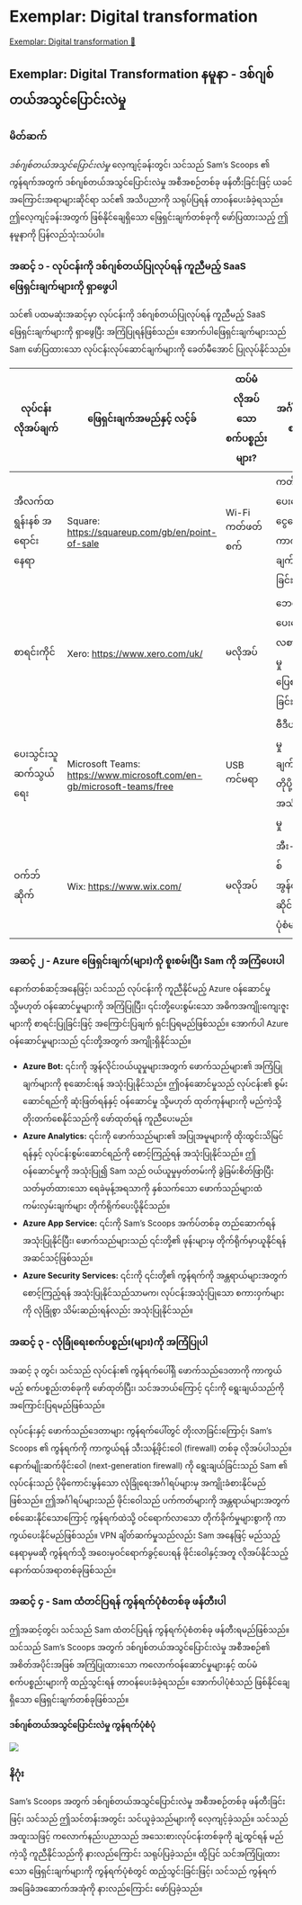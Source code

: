 # Exemplar: Digital transformation

[Exemplar: Digital transformation 🔗](https://www.coursera.org/learn/introduction-to-networking-and-cloud-computing/supplement/Uf3V2/exemplar-digital-transformation)

## Exemplar: Digital Transformation နမူနာ - ဒစ်ဂျစ်တယ်အသွင်ပြောင်းလဲမှု

### မိတ်ဆက်

_ဒစ်ဂျစ်တယ်အသွင်ပြောင်းလဲမှု_ လေ့ကျင့်ခန်းတွင်၊ သင်သည် Sam’s Scoops ၏ ကွန်ရက်အတွက် ဒစ်ဂျစ်တယ်အသွင်ပြောင်းလဲမှု အစီအစဉ်တစ်ခု ဖန်တီးခြင်းဖြင့် ယခင်အကြောင်းအရာများဆိုင်ရာ သင်၏ အသိပညာကို သရုပ်ပြရန် တာဝန်ပေးခံခဲ့ရသည်။ ဤလေ့ကျင့်ခန်းအတွက် ဖြစ်နိုင်ချေရှိသော ဖြေရှင်းချက်တစ်ခုကို ဖော်ပြထားသည့် ဤနမူနာကို ပြန်လည်သုံးသပ်ပါ။

### အဆင့် ၁ - လုပ်ငန်းကို ဒစ်ဂျစ်တယ်ပြုလုပ်ရန် ကူညီမည့် SaaS ဖြေရှင်းချက်များကို ရှာဖွေပါ

သင်၏ ပထမဆုံးအဆင့်မှာ လုပ်ငန်းကို ဒစ်ဂျစ်တယ်ပြုလုပ်ရန် ကူညီမည့် SaaS ဖြေရှင်းချက်များကို ရှာဖွေပြီး အကြံပြုရန်ဖြစ်သည်။ အောက်ပါဖြေရှင်းချက်များသည် Sam ဖော်ပြထားသော လုပ်ငန်းလုပ်ဆောင်ချက်များကို ခေတ်မီအောင် ပြုလုပ်နိုင်သည်။

| လုပ်ငန်းလိုအပ်ချက်         | ဖြေရှင်းချက်အမည်နှင့် လင့်ခ်                                          | ထပ်မံလိုအပ်သော စက်ပစ္စည်းများ? | အင်္ဂါရပ် ၃ ခု စာရင်း                                       | ဖြေရှင်းချက်ကို မည်ကဲ့သို့ ဝင်ရောက်သုံးစွဲမည်? |
| -------------------------- | --------------------------------------------------------------------- | ------------------------------ | ----------------------------------------------------------- | ---------------------------------------------- |
| အီလက်ထရွန်းနစ် အရောင်းနေရာ | Square: https://squareup.com/gb/en/point-of-sale                      | Wi-Fi ကတ်ဖတ်စက်                | ကတ်ငွေပေးချေမှု<br>ငွေပေးချေမှု ကာကွယ်ရေး<br>ချက်ထုတ်ခြင်း  | ဝက်ဘ်ဆိုက်နှင့် အက်ပ်                          |
| စာရင်းကိုင်                | Xero: https://www.xero.com/uk/                                        | မလိုအပ်                        | ဘေလ်များပေးချေခြင်း<br>လစာပေးချေမှု<br>ပြေစာများ ပို့ခြင်း  | ဝက်ဘ်ဆိုက်နှင့် အက်ပ်                          |
| ပေးသွင်းသူ ဆက်သွယ်ရေး      | Microsoft Teams: https://www.microsoft.com/en-gb/microsoft-teams/free | USB ကင်မရာ                     | ဗီဒီယိုခေါ်ဆိုမှု<br>ချက်တင်စာတိုပို့ခြင်း<br>အသံခေါ်ဆိုမှု | ဝက်ဘ်ဘရောက်ဆာနှင့် အက်ပ်                       |
| ဝက်ဘ်ဆိုက်                 | Wix: https://www.wix.com/                                             | မလိုအပ်                        | အီး-ကောမ်းစ်<br>အွန်လိုင်းဆိုင်<br>ပုံစံများ                | ဝက်ဘ်ဘရောက်ဆာ                                  |

### အဆင့် ၂ - Azure ဖြေရှင်းချက်(များ)ကို စူးစမ်းပြီး Sam ကို အကြံပေးပါ

နောက်တစ်ဆင့်အနေဖြင့်၊ သင်သည် လုပ်ငန်းကို ကူညီနိုင်မည့် Azure ဝန်ဆောင်မှု သို့မဟုတ် ဝန်ဆောင်မှုများကို အကြံပြုပြီး၊ ၎င်းတို့ပေးစွမ်းသော အဓိကအကျိုးကျေးဇူးများကို စာရင်းပြုခြင်းဖြင့် အကြောင်းပြချက် ရှင်းပြရမည်ဖြစ်သည်။ အောက်ပါ Azure ဝန်ဆောင်မှုများသည် ၎င်းတို့အတွက် အကျိုးရှိနိုင်သည်။

- **Azure Bot:** ၎င်းကို အွန်လိုင်းဝယ်ယူမှုများအတွက် ဖောက်သည်များ၏ အကြံပြုချက်များကို စုဆောင်းရန် အသုံးပြုနိုင်သည်။ ဤဝန်ဆောင်မှုသည် လုပ်ငန်း၏ စွမ်းဆောင်ရည်ကို ဆုံးဖြတ်ရန်နှင့် ဝန်ဆောင်မှု သို့မဟုတ် ထုတ်ကုန်များကို မည်ကဲ့သို့ တိုးတက်စေနိုင်သည်ကို ဖော်ထုတ်ရန် ကူညီပေးမည်။
- **Azure Analytics:** ၎င်းကို ဖောက်သည်များ၏ အပြုအမူများကို ထိုးထွင်းသိမြင်ရန်နှင့် လုပ်ငန်းစွမ်းဆောင်ရည်ကို စောင့်ကြည့်ရန် အသုံးပြုနိုင်သည်။ ဤဝန်ဆောင်မှုကို အသုံးပြု၍ Sam သည် ဝယ်ယူမှုမှတ်တမ်းကို ခွဲခြမ်းစိတ်ဖြာပြီး သတ်မှတ်ထားသော ရေခဲမုန့်အရသာကို နှစ်သက်သော ဖောက်သည်များထံ ကမ်းလှမ်းချက်များ တိုက်ရိုက်ပေးပို့နိုင်သည်။
- **Azure App Service:** ၎င်းကို Sam’s Scoops အက်ပ်တစ်ခု တည်ဆောက်ရန် အသုံးပြုနိုင်ပြီး၊ ဖောက်သည်များသည် ၎င်းတို့၏ ဖုန်းများမှ တိုက်ရိုက်မှာယူနိုင်ရန် အဆင်သင့်ဖြစ်သည်။
- **Azure Security Services:** ၎င်းကို ၎င်းတို့၏ ကွန်ရက်ကို အန္တရာယ်များအတွက် စောင့်ကြည့်ရန် အသုံးပြုနိုင်သည်သာမက၊ လုပ်ငန်းအသုံးပြုသော စကားဝှက်များကို လုံခြုံစွာ သိမ်းဆည်းရန်လည်း အသုံးပြုနိုင်သည်။

### အဆင့် ၃ - လုံခြုံရေးစက်ပစ္စည်း(များ)ကို အကြံပြုပါ

အဆင့် ၃ တွင်၊ သင်သည် လုပ်ငန်း၏ ကွန်ရက်ပေါ်ရှိ ဖောက်သည်ဒေတာကို ကာကွယ်မည့် စက်ပစ္စည်းတစ်ခုကို ဖော်ထုတ်ပြီး၊ သင်အဘယ်ကြောင့် ၎င်းကို ရွေးချယ်သည်ကို အကြောင်းပြရမည်ဖြစ်သည်။

လုပ်ငန်းနှင့် ဖောက်သည်ဒေတာများ ကွန်ရက်ပေါ်တွင် တိုးလာခြင်းကြောင့်၊ Sam’s Scoops ၏ ကွန်ရက်ကို ကာကွယ်ရန် သီးသန့်ဖိုင်းဝေါ (firewall) တစ်ခု လိုအပ်ပါသည်။ နောက်မျိုးဆက်ဖိုင်းဝေါ (next-generation firewall) ကို ရွေးချယ်ခြင်းသည် Sam ၏ လုပ်ငန်းသည် ပိုမိုကောင်းမွန်သော လုံခြုံရေးအင်္ဂါရပ်များမှ အကျိုးခံစားနိုင်မည်ဖြစ်သည်။ ဤအင်္ဂါရပ်များသည် ဖိုင်းဝေါသည် ပက်ကတ်များကို အန္တရာယ်များအတွက် စစ်ဆေးနိုင်သောကြောင့် ကွန်ရက်ထဲသို့ ဝင်ရောက်လာသော တိုက်ခိုက်မှုများစွာကို ကာကွယ်ပေးနိုင်မည်ဖြစ်သည်။ VPN ချိတ်ဆက်မှုသည်လည်း Sam အနေဖြင့် မည်သည့်နေရာမှမဆို ကွန်ရက်သို့ အဝေးမှဝင်ရောက်ခွင့်ပေးရန် ဖိုင်းဝေါနှင့်အတူ လိုအပ်နိုင်သည့် နောက်ထပ်အရာတစ်ခုဖြစ်သည်။

### အဆင့် ၄ - Sam ထံတင်ပြရန် ကွန်ရက်ပုံစံတစ်ခု ဖန်တီးပါ

ဤအဆင့်တွင်၊ သင်သည် Sam ထံတင်ပြရန် ကွန်ရက်ပုံစံတစ်ခု ဖန်တီးရမည်ဖြစ်သည်။ သင်သည် Sam’s Scoops အတွက် ဒစ်ဂျစ်တယ်အသွင်ပြောင်းလဲမှု အစီအစဉ်၏ အစိတ်အပိုင်းအဖြစ် အကြံပြုထားသော ကလောက်ဝန်ဆောင်မှုများနှင့် ထပ်မံစက်ပစ္စည်းများကို ထည့်သွင်းရန် တာဝန်ပေးခံခဲ့ရသည်။ အောက်ပါပုံစံသည် ဖြစ်နိုင်ချေရှိသော ဖြေရှင်းချက်တစ်ခုဖြစ်သည်။

**ဒစ်ဂျစ်တယ်အသွင်ပြောင်းလဲမှု ကွန်ရက်ပုံစံပုံ**

<img src="https://d3c33hcgiwev3.cloudfront.net/imageAssetProxy.v1/qzgZVsiKROqEXudyFehy1g_88872a7fda654c779007b246f546b6e1_image.png?expiry=1741478400000&hmac=Jsl2CpAfTCD0Ia7ScMFXMs8DMN9iXTY0tVLu7nHijI8">

### နိဂုံး

Sam’s Scoops အတွက် ဒစ်ဂျစ်တယ်အသွင်ပြောင်းလဲမှု အစီအစဉ်တစ်ခု ဖန်တီးခြင်းဖြင့်၊ သင်သည် ဤသင်တန်းအတွင်း သင်ယူခဲ့သည်များကို လေ့ကျင့်ခဲ့သည်။ သင်သည် အထူးသဖြင့် ကလောက်နည်းပညာသည် အသေးစားလုပ်ငန်းတစ်ခုကို ချဲ့ထွင်ရန် မည်ကဲ့သို့ ကူညီနိုင်သည်ကို နားလည်ကြောင်း သရုပ်ပြခဲ့သည်။ ထို့ပြင် သင်အကြံပြုထားသော ဖြေရှင်းချက်များကို ကွန်ရက်ပုံစံတွင် ထည့်သွင်းခြင်းဖြင့်၊ သင်သည် ကွန်ရက်အခြေခံအဆောက်အအုံကို နားလည်ကြောင်း ဖော်ပြခဲ့သည်။
